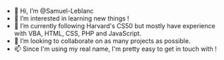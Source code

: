 - 👋 Hi, I’m @Samuel-Leblanc
- 👀 I’m interested in learning new things !
- 🌱 I’m currently following Harvard's CS50 but mostly have experience with VBA, HTML, CSS, PHP and JavaScript.
- 💞️ I’m looking to collaborate on as many projects as possible.
- 📫 Since I'm using my real name, I'm pretty easy to get in touch with !

<!---
Samuel-Leblanc/Samuel-Leblanc is a ✨ special ✨ repository because its `README.md` (this file) appears on your GitHub profile.
You can click the Preview link to take a look at your changes.
--->
